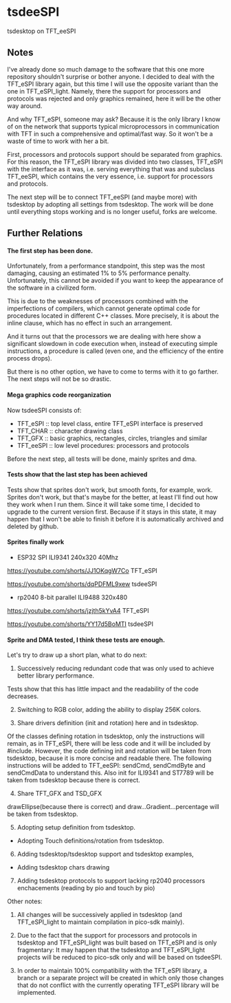 # tsdeeSPI

tsdesktop on TFT_eeSPI

## Notes

I've already done so much damage to the software that this one more repository shouldn't surprise or bother anyone.
I decided to deal with the TFT_eSPI library again, but this time I will use the opposite variant than the one in TFT_eSPI_light.
Namely, there the support for processors and protocols was rejected and only graphics remained, here it will be the other way around.

And why TFT_eSPI, someone may ask?
Because it is the only library I know of on the network that supports typical microprocessors in communication with TFT in such a comprehensive and optimal/fast way.
So it won't be a waste of time to work with her a bit.

First, processors and protocols support should be separated from graphics.
For this reason, the TFT_eSPI library was divided into two classes, TFT_eSPI with the interface as it was, i.e. serving everything that was
and subclass TFT_eeSPI, which contains the very essence, i.e. support for processors and protocols.

The next step will be to connect TFT_eeSPI (and maybe more) with tsdesktop by adopting all settings from tsdesktop.
The work will be done until everything stops working and is no longer useful, forks are welcome.

## Further Relations

#### The first step has been done.

Unfortunately, from a performance standpoint, this step was the most damaging, causing an estimated 1% to 5% performance penalty. Unfortunately, this cannot be avoided if you want to keep the appearance of the software in a civilized form.

This is due to the weaknesses of processors combined with the imperfections of compilers, which cannot generate optimal code for procedures located in different C++ classes. More precisely, it is about the inline clause, which has no effect in such an arrangement.

And it turns out that the processors we are dealing with here show a significant slowdown in code execution when, instead of executing simple instructions, a procedure is called (even one, and the efficiency of the entire process drops).

But there is no other option, we have to come to terms with it to go farther. The next steps will not be so drastic.

#### Mega graphics code reorganization

Now tsdeeSPI consists of:

* TFT_eSPI  :: top level class, entire TFT_eSPI interface is preserved
* TFT_CHAR  :: character drawing class
* TFT_GFX   :: basic graphics, rectangles, circles, triangles and similar
* TFT_eeSPI :: low level procedures: processors and protocols

Before the next step, all tests will be done, mainly sprites and dma.

#### Tests show that the last step has been achieved

Tests show that sprites don't work, but smooth fonts, for example, work.
Sprites don't work, but that's maybe for the better, at least I'll find out how they work when I run them.
Since it will take some time, I decided to upgrade to the current version first.
Because if it stays in this state, it may happen that I won't be able to finish it before it is automatically archived and deleted by github.

#### Sprites finally work

* ESP32 SPI ILI9341 240x320 40Mhz

https://youtube.com/shorts/JJ1OKqgW7Co TFT_eSPI

https://youtube.com/shorts/dqPDFML9xew tsdeeSPI

* rp2040 8-bit parallel ILI9488 320x480

https://youtube.com/shorts/jzjth5kYvA4 TFT_eSPI

https://youtube.com/shorts/YY17d5BoMTI tsdeeSPI

#### Sprite and DMA tested, I think these tests are enough.

Let's try to draw up a short plan, what to do next:

1. Successively reducing redundant code that was only used to achieve better library performance.

  Tests show that this has little impact and the readability of the code decreases.

2. Switching to RGB color, adding the ability to display 256K colors.

3. Share drivers definition (init and rotation) here and in tsdesktop.

  Of the classes defining rotation in tsdesktop, only the instructions will remain, as in TFT_eSPI, there will be less code and it will be included by #include. However, the code defining init and rotation will be taken from tsdesktop, because it is more concise and readable there. The following instructions will be added to TFT_eeSPI: sendCmd, sendCmdByte and sendCmdData to understand this.
  Also init for ILI9341 and ST7789 will be taken from tsdesktop because there is correct.

4. Share TFT_GFX and TSD_GFX

  drawEllipse(because there is correct) and draw...Gradient...percentage will be taken from tsdesktop.

5. Adopting setup definition from tsdesktop.

  - Adopting Touch definitions/rotation from tsdesktop.

6. Adding tsdesktop/tsdesktop support and tsdesktop examples,

  - Adding tsdesktop chars drawing

7. Adding tsdesktop protocols to support lacking rp2040 processors enchacements (reading by pio and touch by pio)

Other notes:

1. All changes will be successively applied in tsdesktop (and TFT_eSPI_light to maintain compilation in pico-sdk mainly).

2. Due to the fact that the support for processors and protocols in tsdesktop and TFT_eSPI_light was built based on TFT_eSPI and is only fragmentary: It may happen that the tsdesktop and TFT_eSPI_light projects will be reduced to pico-sdk only and will be based on tsdeeSPI.

3. In order to maintain 100% compatibility with the TFT_eSPI library, a branch or a separate project will be created in which only those changes that do not conflict with the currently operating TFT_eSPI library will be implemented.
